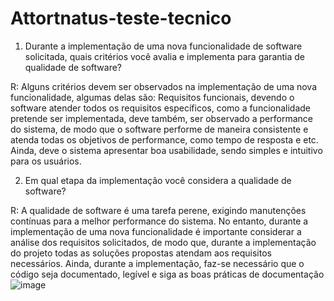 
# Attortnatus-teste-tecnico
1.	Durante a implementação de uma nova funcionalidade de software solicitada, quais critérios você avalia e implementa para garantia de qualidade de software?

R: Alguns critérios devem ser observados na implementação de uma nova funcionalidade, algumas delas são: Requisitos funcionais, devendo o software atender todos os requisitos específicos, como a funcionalidade pretende ser implementada, deve também, ser observado a performance do sistema, de modo que o software performe de maneira consistente e atenda todas os objetivos de performance, como tempo de resposta e etc. Ainda, deve o sistema apresentar boa usabilidade, sendo simples e intuitivo para os usuários.

2.	Em qual etapa da implementação você considera a qualidade de software?

R: A qualidade de software é uma tarefa perene, exigindo manutenções contínuas para a melhor performance do sistema. No entanto, durante a implementação de uma nova funcionalidade é importante considerar a análise dos requisitos solicitados, de modo que, durante a implementação do projeto todas as soluções propostas atendam aos requisitos necessários. Ainda, durante a implementação, faz-se necessário que o código seja documentado, legível e siga as boas práticas de documentação
![image](https://user-images.githubusercontent.com/95898769/214853899-939a4fc2-67e3-4097-b572-e3b5153f54a5.png)
